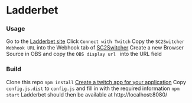 # Ladderbet

### Usage
Go to the [Ladderbet site](http://ec2-35-177-209-223.eu-west-2.compute.amazonaws.com/)
Click `Connect with Twitch`
Copy the `SC2Switcher Webhook URL` into the Webhook tab of [SC2Switcher](https://github.com/leigholiver/OBS-SC2Switcher)
Create a new Browser Source in OBS and copy the `OBS display url ` into the URL field

### Build
Clone this repo
`npm install`
[Create a twitch app for your application](https://glass.twitch.tv/console/apps)
Copy `config.js.dist` to `config.js` and fill in with the required information
`npm start`
Ladderbet should then be available at http://localhost:8080/